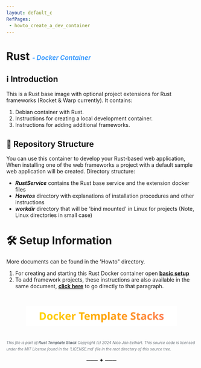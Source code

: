 ```yaml
---
layout: default_c
RefPages:
 - howto_create_a_dev_container
--- 
```



# Rust <span style="color: #409EFF; font-size: 0.6em; font-style: italic;"> -  Docker Container</span>

## ℹ️ Introduction

This is a Rust base image with optional project extensions for Rust frameworks (Rocket & Warp currently). It contains:

1. Debian container with Rust.
1. Instructions for creating a local development container. 
1. Instructions for adding additional frameworks.

## 📁 Repository Structure

You can use this container to develop your Rust-based web application, When installing one of the web frameworks a project with a default sample web application will be created.
Directory structure:

- ***RustService*** contains the Rust base service and the extension docker files
- ***Howtos*** directory with explanations of installation procedures and other instructions         
- ***workdir*** directory that will be 'bind mounted' in Linux for projects (Note, Linux directories in small case)

# 🛠️ Setup Information

More documents can be found in the 'Howto" directory.

1. For creating and starting this Rust Docker container open [**basic setup**](./Howtos/howto_create_a_dev_container)
1. To add framework projects, these instructions are also available in the same document, [**click here**](./Howtos/howto_create_a_dev_container#add-on_webrocket) to go directly to that paragraph.

<br>
<p align="center">
  <a href="https://nicojane.github.io/Docker-Template-Stacks-Home">
    <img src="assets/images/DTSfooter.svg" alt="DTS Template Stacks" width="400" />
  </a>
</p>

<span style="color: #6d757dff; font-size: 10px; font-style: italic;"> <br>
This file is part of:**Rust Template Stack**
Copyright (c) 2024 Nico Jan Eelhart. This source code is licensed under the MIT License found in the  'LICENSE.md' file in the root directory of this source tree.</span>
<div align="center"> ─── ✦ ─── </div>



<!--
<br><br><br>
# Table of content
* Table of Contents
{:toc}
-->
